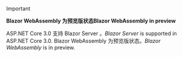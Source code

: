 > [!IMPORTANT]
> <span data-ttu-id="82565-101">**Blazor WebAssembly 为预览版状态**</span><span class="sxs-lookup"><span data-stu-id="82565-101">**Blazor WebAssembly in preview**</span></span>
>
> <span data-ttu-id="82565-102">ASP.NET Core 3.0 支持 Blazor Server  。</span><span class="sxs-lookup"><span data-stu-id="82565-102">*Blazor Server* is supported in ASP.NET Core 3.0.</span></span> <span data-ttu-id="82565-103">Blazor WebAssembly  为预览版状态。</span><span class="sxs-lookup"><span data-stu-id="82565-103">*Blazor WebAssembly* is in preview.</span></span>
